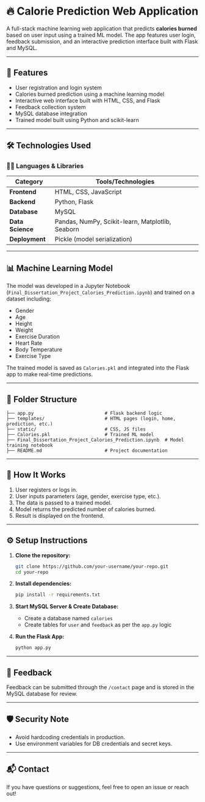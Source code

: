 # 🔥 Calorie Prediction Web Application

A full-stack machine learning web application that predicts **calories burned** based on user input using a trained ML model. The app features user login, feedback submission, and an interactive prediction interface built with Flask and MySQL.

---

## 🚀 Features

- User registration and login system  
- Calories burned prediction using a machine learning model  
- Interactive web interface built with HTML, CSS, and Flask  
- Feedback collection system  
- MySQL database integration  
- Trained model built using Python and scikit-learn  

---

## 🛠️ Technologies Used

### 👨‍💻 Languages & Libraries

| Category         | Tools/Technologies                             |
|------------------|------------------------------------------------|
| **Frontend**     | HTML, CSS, JavaScript                          |
| **Backend**      | Python, Flask                                  |
| **Database**     | MySQL                                          |
| **Data Science** | Pandas, NumPy, Scikit-learn, Matplotlib, Seaborn |
| **Deployment**   | Pickle (model serialization)                   |

---

## 📊 Machine Learning Model

The model was developed in a Jupyter Notebook (`Final_Dissertation_Project_Calories_Prediction.ipynb`) and trained on a dataset including:

- Gender  
- Age  
- Height  
- Weight  
- Exercise Duration  
- Heart Rate  
- Body Temperature  
- Exercise Type  

The trained model is saved as `Calories.pkl` and integrated into the Flask app to make real-time predictions.

---

## 📁 Folder Structure

```
├── app.py                          # Flask backend logic
├── templates/                      # HTML pages (login, home, prediction, etc.)
├── static/                         # CSS, JS files
├── Calories.pkl                    # Trained ML model
├── Final_Dissertation_Project_Calories_Prediction.ipynb  # Model training notebook
├── README.md                       # Project documentation
```

---

## 🧠 How It Works

1. User registers or logs in.
2. User inputs parameters (age, gender, exercise type, etc.).
3. The data is passed to a trained model.
4. Model returns the predicted number of calories burned.
5. Result is displayed on the frontend.

---

## ⚙️ Setup Instructions

1. **Clone the repository:**
   ```bash
   git clone https://github.com/your-username/your-repo.git
   cd your-repo
   ```

2. **Install dependencies:**
   ```bash
   pip install -r requirements.txt
   ```

3. **Start MySQL Server & Create Database:**
   - Create a database named `calories`
   - Create tables for `user` and `feedback` as per the `app.py` logic

4. **Run the Flask App:**
   ```bash
   python app.py
   ```

---

## 📝 Feedback

Feedback can be submitted through the `/contact` page and is stored in the MySQL database for review.

---

## 🛡️ Security Note

- Avoid hardcoding credentials in production.
- Use environment variables for DB credentials and secret keys.

---

## 📬 Contact

If you have questions or suggestions, feel free to open an issue or reach out!


